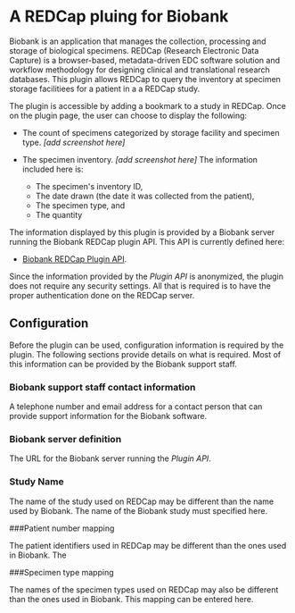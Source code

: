 # A REDCap pluing for Biobank

Biobank is an application that manages the collection, processing and storage of biological
specimens. REDCap (Research Electronic Data Capture) is a browser-based, metadata-driven EDC
software solution and workflow methodology for designing clinical and translational research
databases. This plugin allows REDCap to query the inventory at specimen storage facilitiees for a
patient in a a REDCap study.

The plugin is accessible by adding a bookmark to a study in REDCap. Once on the plugin page, the
user can choose to display the following:

* The count of specimens categorized by storage facility and specimen type. *[add screenshot here]*

* The specimen inventory. *[add screenshot here]* The information included here is:

    * The specimen's inventory ID,
    * The date drawn (the date it was collected from the patient),
    * The specimen type, and
    * The quantity

The information displayed by this plugin is provided by a Biobank server running the Biobank REDCap
plugin API. This API is currently defined here:

* [Biobank REDCap Plugin API](biobank_redcap_rest_api.md).

Since the information provided by the *Plugin API* is anonymized, the plugin does not require any
security settings. All that is required is to have the proper authentication done on the REDCap
server.

## Configuration

Before the plugin can be used, configuration information is required by the plugin. The following
sections provide details on what is required. Most of this information can be provided by the Biobank
support staff.

### Biobank support staff contact information

A telephone number and email address for a contact person that can provide support information for
the Biobank software.

### Biobank server definition

The URL for the Biobank server running the *Plugin API*.

### Study Name

The name of the study used on REDCap may be different than the name used by Biobank. The name of the
Biobank study must specified here.

###Patient number mapping

The patient identifiers used in REDCap may be different than the ones used in
Biobank. The

###Specimen type mapping

The names of the specimen types used on REDCap may also be different than the ones used in
Biobank. This mapping can be entered here.

